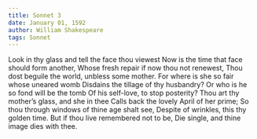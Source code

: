 ```yaml
---
title: Sonnet 3
date: January 01, 1592
author: William Shakespeare
tags: Sonnet
---
```


Look in thy glass and tell the face thou viewest
Now is the time that face should form another,
Whose fresh repair if now thou not renewest,
Thou dost beguile the world, unbless some mother.
For where is she so fair whose uneared womb
Disdains the tillage of thy husbandry?
Or who is he so fond will be the tomb
Of his self-love, to stop posterity?
Thou art thy mother’s glass, and she in thee
Calls back the lovely April of her prime;
So thou through windows of thine age shalt see,
Despite of wrinkles, this thy golden time.
But if thou live remembered not to be,
Die single, and thine image dies with thee.
